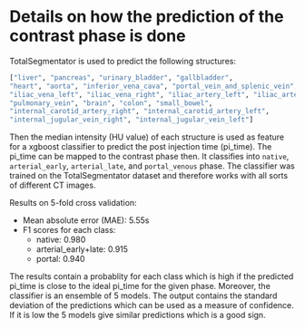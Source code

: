 # Details on how the prediction of the contrast phase is done

TotalSegmentator is used to predict the following structures:
```python
["liver", "pancreas", "urinary_bladder", "gallbladder",
"heart", "aorta", "inferior_vena_cava", "portal_vein_and_splenic_vein",
"iliac_vena_left", "iliac_vena_right", "iliac_artery_left", "iliac_artery_right",
"pulmonary_vein", "brain", "colon", "small_bowel",
"internal_carotid_artery_right", "internal_carotid_artery_left",
"internal_jugular_vein_right", "internal_jugular_vein_left"]
```
Then the median intensity (HU value) of each structure is used as feature for a xgboost classifier
to predict the post injection time (pi_time). The pi_time can be mapped to the contrast phase
then. It classifies into `native`, `arterial_early`, `arterial_late`, and `portal_venous` phase.
The classifier was trained on the TotalSegmentator dataset and therefore works with all sorts 
of different CT images.

Results on 5-fold cross validation:

- Mean absolute error (MAE): 5.55s
- F1 scores for each class:
  - native: 0.980
  - arterial_early+late: 0.915
  - portal: 0.940

The results contain a probablity for each class which is high if the predicted pi_time is close to the ideal
pi_time for the given phase. Moreover, the classifier is an ensemble of 5 models. The output contains the 
standard deviation of the predictions which can be used as a measure of confidence. If it is low the 5 models
give similar predictions which is a good sign.

